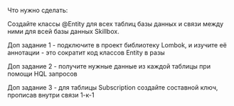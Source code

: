 Что нужно сделать:

Создайте классы @Entity для всех таблиц базы данных и связи между ними для всей базы данных Skillbox.

Доп задание 1 - подключите в проект библиотеку Lombok, и изучите её аннотации - это сократит код классов Entity в разы

Доп задание 2 - получите нужные данные из каждой таблицы при помощи HQL запросов

Доп задание 3 - для таблицы Subscription создайте составной ключ, прописав внутри связи 1-к-1
